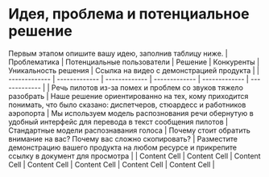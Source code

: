 # Идея, проблема и потенциальное решение

Первым этапом опишите вашу идею, заполнив таблицу ниже. 
| Проблематика | Потенциальные пользователи | Решение | Конкуренты | Уникальность решения | Ссылка на видео с демонстрацией продукта |
| ------------- | ------------- | ------------- | ------------- | ------------- |  ------------- |
| Речь пилотов из-за помех и проблем со звуков тяжело разобрать | Наше решение ориентированно на тех, кому приходится понимать, что было сказано: диспетчеров, стюардесс и работников аэропорта | Мы используем модель распознования речи обернутую в удобный интерфейс для перевода в текст сообщения пилотов | Стандартные модели распознавания голоса | Почему стоит обратить внимание на вас? Почему вас сложно скопировать?  | Разместите демонстрацию вашего продукта на любом ресурсе и прикрепите ссылку в документ для просмотра | 
| Content Cell  | Content Cell  | Content Cell | Content Cell | Content Cell | Content Cell | Content Cell |
